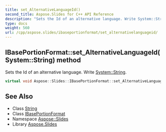 ```yaml
---
title: set_AlternativeLanguageId()
second_title: Aspose.Slides for C++ API Reference
description: "Sets the Id of an alternative language. Write System::String."
type: docs
weight: 560
url: /cpp/aspose.slides/ibaseportionformat/set_alternativelanguageid/
---
```

## IBasePortionFormat::set_AlternativeLanguageId(System::String) method


Sets the Id of an alternative language. Write [System::String](../../../system/string/).

```cpp
virtual void Aspose::Slides::IBasePortionFormat::set_AlternativeLanguageId(System::String value)=0
```

## See Also

* Class [String](../../system/string/)
* Class [IBasePortionFormat](./)
* Namespace [Aspose::Slides](../)
* Library [Aspose.Slides](../../)